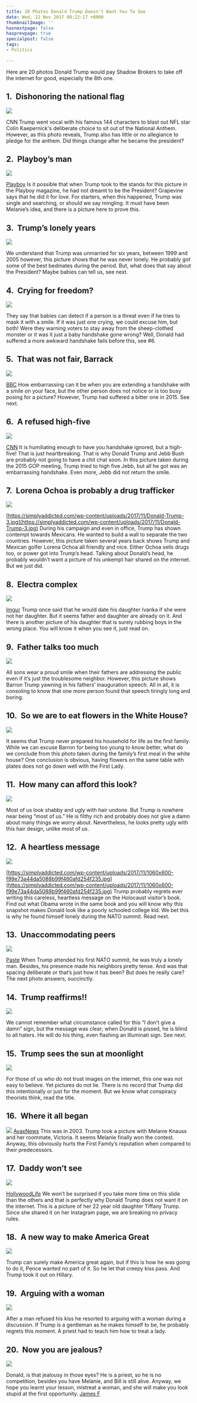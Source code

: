 ```yaml
---
title: 20 Photos Donald Trump Doesn't Want You To See
date: Wed, 22 Nov 2017 00:22:17 +0000
thumbnailImage: ''
hasnextpage: false
hasprevpage: true
specialpost: false
tags:
- Politics

---
```

Here are 20 photos Donald Trump would pay Shadow Brokers to take off the internet for good, especially the 8th one.

## **1.  Dishonoring the national flag**

![](https://simplyaddicted.com/wp-content/uploads/2017/11/Donald-Trump-4-1.jpg)

CNN Trump went vocal with his famous 144 characters to blast out NFL star Colin Kaepernick's deliberate choice to sit out of the National Anthem. However, as this photo reveals, Trump also has little or no allegiance to pledge for the anthem. Did things change after he became the president?

## **2.  Playboy’s man**

![](https://d1orvytp1tjw37.cloudfront.net/uploads/2017/11/Donald-Trump-13-720x759-1.jpg)

[Playboy](https://d1orvytp1tjw37.cloudfront.net/uploads/2017/11/Donald-Trump-13-720x759.jpg) Is it possible that when Trump took to the stands for this picture in the Playboy magazine, he had not dreamt to be the President? Grapevine says that he did it for love. For starters, when this happened, Trump was single and searching, or should we say mingling. It must have been Melanie’s idea, and there is a picture here to prove this.

## **3.  Trump’s lonely years**

![](https://d1orvytp1tjw37.cloudfront.net/uploads/2017/11/Donald-Trump-15-720x480-1.jpg)

We understand that Trump was unmarried for six years, between 1999 and 2005 however, this picture shows that he was never lonely. He probably got some of the best bedmates during the period. But, what does that say about the President? Maybe babies can tell us, see next.

## **4.  Crying for freedom?**

![](https://simplyaddicted.com/wp-content/uploads/2017/11/Donald-Trump-2-1.jpg)

They say that babies can detect if a person is a threat even if he tries to mask it with a smile. If it was just one crying, we could excuse him, but both! Were they warning voters to stay away from the sheep-clothed monster or it was it just a baby handshake gone wrong? Well, Donald had suffered a more awkward handshake fails before this, see #6.

## **5.  That was not fair, Barrack**

![](https://simplyaddicted.com/wp-content/uploads/2017/11/92389377_trump2_epa.jpg)

[BBC](https://ichef-1.bbci.co.uk/news/624/cpsprodpb/12E56/production/_92389377_trump2_epa.jpg) How embarrassing can it be when you are extending a handshake with a smile on your face, but the other person does not notice or is too busy posing for a picture? However, Trump had suffered a bitter one in 2015. See next.

## **6.  A refused high-five**

![](https://simplyaddicted.com/wp-content/uploads/2017/11/Donald-Trump-1-1.jpg)

[CNN](https://simplyaddicted.com/wp-content/uploads/2017/11/Donald-Trump-1.jpg) It is humiliating enough to have you handshake ignored, but a high-five! That is just heartbreaking. That is why Donald Trump and Jebb Bush are probably not going to have a chit chat soon. In this picture taken during the 2015 GOP meeting, Trump tried to high five Jebb, but all he got was an embarrassing handshake. Even more, Jebb did not return the smile.

## **7.  Lorena Ochoa is probably a drug trafficker**

![](https://simplyaddicted.com/wp-content/uploads/2017/11/Donald-Trump-3-1.jpg)

[https://simplyaddicted.com/wp-content/uploads/2017/11/Donald-Trump-3.jpg](https://simplyaddicted.com/wp-content/uploads/2017/11/Donald-Trump-3.jpg) During his campaign and even in office, Trump has shown contempt towards Mexicans. He wanted to build a wall to separate the two countries. However, this picture taken several years back shows Trump and Mexican golfer Lorena Ochoa all friendly and nice. Either Ochoa sells drugs too, or power got into Trump’s head. Talking about Donald’s head, he probably wouldn’t want a picture of his unkempt hair shared on the internet. But we just did.

## **8.  Electra complex**

![](https://simplyaddicted.com/wp-content/uploads/2017/11/JL6LHyj-1.jpg)

[Imgur](https://i.imgur.com/JL6LHyj.jpg) Trump once said that he would date his daughter Ivanka if she were not her daughter. But it seems father and daughter are already on it. And there is another picture of his daughter that is surely rubbing boys in the wrong place. You will know it when you see it, just read on.

## **9.  Father talks too much**

![](https://simplyaddicted.com/wp-content/uploads/2017/11/maxresdefault-4.jpg)

All sons wear a proud smile when their fathers are addressing the public even if it’s just the troublesome neighbor. However, this picture shows Barron Trump yawning in his fathers’ inauguration speech. All in all, it is consoling to know that one more person found that speech tiringly long and boring.

## **10.  So we are to eat flowers in the White House?**

![](https://simplyaddicted.com/wp-content/uploads/2017/11/3C5544F600000578-4141184-First_lady_Melania_Trump_and_President_Donald_Trump_have_their_f-a-5_1484951572129-1.jpg)

It seems that Trump never prepared his household for life as the first family. While we can excuse Barron for being too young to know better, what do we conclude from this photo taken during the family’s first meal in the white house? One conclusion is obvious, having flowers on the same table with plates does not go down well with the First Lady.

## **11.  How many can afford this look?**

![](https://simplyaddicted.com/wp-content/uploads/2017/11/CH0oaM5WcAAegO1.jpg)

Most of us look shabby and ugly with hair undone. But Trump is nowhere near being “most of us.” He is filthy rich and probably does not give a damn about many things we worry about. Nevertheless, he looks pretty ugly with this hair design, unlike most of us.

## **12.  A heartless message**

![](https://simplyaddicted.com/wp-content/uploads/2017/11/1060x600-f99e73a44da5088b99f460afd254f235-1.jpg)

[https://simplyaddicted.com/wp-content/uploads/2017/11/1060x600-f99e73a44da5088b99f460afd254f235.jpg](https://simplyaddicted.com/wp-content/uploads/2017/11/1060x600-f99e73a44da5088b99f460afd254f235.jpg) Trump probably regrets ever writing this careless, heartless message on the Holocaust visitor’s book. Find out what Obama wrote in the same book and you will know why this snapshot makes Donald look like a poorly schooled college kid. We bet this is why he found himself lonely during the NATO summit. Read next.

## **13.  Unaccommodating peers**

![](https://simplyaddicted.com/wp-content/uploads/2017/11/trumpnato1main.jpg)

[Paste](https://cdn.pastemagazine.com/www/articles/trumpnato1main.jpg) When Trump attended his first NATO summit, he was truly a lonely man. Besides, his presence made his neighbors pretty tense. And was that spacing deliberate or that’s just how it has been? But does he really care? The next photo answers, succinctly.

## **14.  Trump reaffirms!!**

![](https://simplyaddicted.com/wp-content/uploads/2017/11/2a2a7229b6aefee1cb8c25748a0931be_L-1.jpg)

We cannot remember what circumstance called for this “I don’t give a damn” sign, but the message was clear; when Donald is pissed, he is blind to all haters. He will do his thing, even flashing an Illuminati sign. See next.

## **15.  Trump sees the sun at moonlight**

![](https://simplyaddicted.com/wp-content/uploads/2017/11/putotrump2_png.jpg)

For those of us who do not trust images on the internet, this one was not easy to believe. Yet pictures do not lie. There is no record that Trump did this intentionally or just for the moment. But we know what conspiracy theorists think, read the title.

## **16.  Where it all began**

![](http://americancolumn.com/wp-content/uploads/2017/11/000391dd.jpeg) [AvaxNews](https://pix.avaxnews.com/avaxnews/dd/91/000391dd.jpeg) This was in 2003. Trump took a picture with Melanie Knauss and her roommate, Victoria. It seems Melanie finally won the contest. Anyway, this obviously hurts the First Family’s reputation when compared to their predecessors.

## **17.  Daddy won’t see**

![](https://simplyaddicted.com/wp-content/uploads/2017/11/tiffany-trump-12.jpg)

[HollywoodLife](https://pmchollywoodlife.files.wordpress.com/2015/12/tiffany-trump-12.jpg?w=600) We won’t be surprised if you take more time on this slide than the others and that is perfectly why Donald Trump does not want it on the internet. This is a picture of her 22 year old daughter Tiffany Trump. Since she shared it on her Instagram page, we are breaking no privacy rules.

## **18.  A new way to make America Great**

![](https://simplyaddicted.com/wp-content/uploads/2017/11/gop-2016-convention-1.jpg)

Trump can surely make America great again, but if this is how he was going to do it, Pence wanted no part of it. So he let that creepy kiss pass. And Trump took it out on Hillary.

## **19.  Arguing with a woman**

![](https://simplyaddicted.com/wp-content/uploads/2017/11/maxresdefault-1-2.jpg)

After a man refused his kiss he resorted to arguing with a woman during a discussion. If Trump is a gentleman as he makes himself to be, he probably regrets this moment. A priest had to teach him how to treat a lady.

## **20.  Now you are jealous?**

![](https://simplyaddicted.com/wp-content/uploads/2017/11/dt.common.streams.StreamServer.jpg)

Donald, is that jealousy in those eyes? He is a priest, so he is no competition, besides you have Melanie, and Bill is still alive. Anyway, we hope you learnt your lesson, mistreat a woman, and she will make you look stupid at the first opportunity. [James F](http://www.writeraccess.com/writer/21686/)